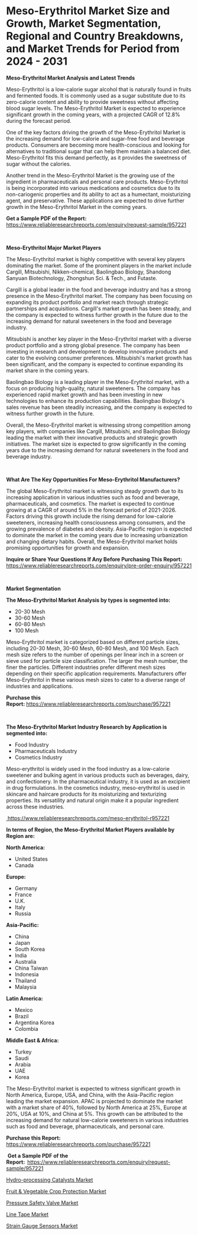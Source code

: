 <p><h1>Meso-Erythritol Market Size and Growth, Market Segmentation, Regional and Country Breakdowns, and Market Trends for Period from 2024 -  2031</h1></p><p><strong>Meso-Erythritol Market Analysis and Latest Trends</strong></p>
<p><p>Meso-Erythritol is a low-calorie sugar alcohol that is naturally found in fruits and fermented foods. It is commonly used as a sugar substitute due to its zero-calorie content and ability to provide sweetness without affecting blood sugar levels. The Meso-Erythritol Market is expected to experience significant growth in the coming years, with a projected CAGR of 12.8% during the forecast period.</p><p>One of the key factors driving the growth of the Meso-Erythritol Market is the increasing demand for low-calorie and sugar-free food and beverage products. Consumers are becoming more health-conscious and looking for alternatives to traditional sugar that can help them maintain a balanced diet. Meso-Erythritol fits this demand perfectly, as it provides the sweetness of sugar without the calories.</p><p>Another trend in the Meso-Erythritol Market is the growing use of the ingredient in pharmaceuticals and personal care products. Meso-Erythritol is being incorporated into various medications and cosmetics due to its non-cariogenic properties and its ability to act as a humectant, moisturizing agent, and preservative. These applications are expected to drive further growth in the Meso-Erythritol Market in the coming years.</p></p>
<p><strong>Get a Sample PDF of the Report:&nbsp;</strong> <a href="https://www.reliableresearchreports.com/enquiry/request-sample/957221">https://www.reliableresearchreports.com/enquiry/request-sample/957221</a></p>
<p>&nbsp;</p>
<p><strong>Meso-Erythritol Major Market Players</strong></p>
<p><p>The Meso-Erythritol market is highly competitive with several key players dominating the market. Some of the prominent players in the market include Cargill, Mitsubishi, Nikken-chemical, Baolingbao Biology, Shandong Sanyuan Biotechnology, Zhongshun Sci. & Tech., and Futaste.</p><p>Cargill is a global leader in the food and beverage industry and has a strong presence in the Meso-Erythritol market. The company has been focusing on expanding its product portfolio and market reach through strategic partnerships and acquisitions. Cargill's market growth has been steady, and the company is expected to witness further growth in the future due to the increasing demand for natural sweeteners in the food and beverage industry.</p><p>Mitsubishi is another key player in the Meso-Erythritol market with a diverse product portfolio and a strong global presence. The company has been investing in research and development to develop innovative products and cater to the evolving consumer preferences. Mitsubishi's market growth has been significant, and the company is expected to continue expanding its market share in the coming years.</p><p>Baolingbao Biology is a leading player in the Meso-Erythritol market, with a focus on producing high-quality, natural sweeteners. The company has experienced rapid market growth and has been investing in new technologies to enhance its production capabilities. Baolingbao Biology's sales revenue has been steadily increasing, and the company is expected to witness further growth in the future.</p><p>Overall, the Meso-Erythritol market is witnessing strong competition among key players, with companies like Cargill, Mitsubishi, and Baolingbao Biology leading the market with their innovative products and strategic growth initiatives. The market size is expected to grow significantly in the coming years due to the increasing demand for natural sweeteners in the food and beverage industry.</p></p>
<p>&nbsp;</p>
<p><strong>What Are The Key Opportunities For Meso-Erythritol Manufacturers?</strong></p>
<p><p>The global Meso-Erythritol market is witnessing steady growth due to its increasing application in various industries such as food and beverage, pharmaceuticals, and cosmetics. The market is expected to continue growing at a CAGR of around 5% in the forecast period of 2021-2026. Factors driving this growth include the rising demand for low-calorie sweeteners, increasing health consciousness among consumers, and the growing prevalence of diabetes and obesity. Asia-Pacific region is expected to dominate the market in the coming years due to increasing urbanization and changing dietary habits. Overall, the Meso-Erythritol market holds promising opportunities for growth and expansion.</p></p>
<p><strong>Inquire or Share Your Questions If Any Before Purchasing This Report:</strong> <a href="https://www.reliableresearchreports.com/enquiry/pre-order-enquiry/957221">https://www.reliableresearchreports.com/enquiry/pre-order-enquiry/957221</a></p>
<p>&nbsp;</p>
<p><strong>Market Segmentation</strong></p>
<p><strong>The Meso-Erythritol Market Analysis by types is segmented into:</strong></p>
<p><ul><li>20-30 Mesh</li><li>30-60 Mesh</li><li>60-80 Mesh</li><li>100 Mesh</li></ul></p>
<p><p>Meso-Erythritol market is categorized based on different particle sizes, including 20-30 Mesh, 30-60 Mesh, 60-80 Mesh, and 100 Mesh. Each mesh size refers to the number of openings per linear inch in a screen or sieve used for particle size classification. The larger the mesh number, the finer the particles. Different industries prefer different mesh sizes depending on their specific application requirements. Manufacturers offer Meso-Erythritol in these various mesh sizes to cater to a diverse range of industries and applications.</p></p>
<p><strong>Purchase this Report:&nbsp;</strong><a href="https://www.reliableresearchreports.com/purchase/957221">https://www.reliableresearchreports.com/purchase/957221</a></p>
<p>&nbsp;</p>
<p><strong>The Meso-Erythritol Market Industry Research by Application is segmented into:</strong></p>
<p><ul><li>Food Industry</li><li>Pharmaceuticals Industry</li><li>Cosmetics Industry</li></ul></p>
<p><p>Meso-erythritol is widely used in the food industry as a low-calorie sweetener and bulking agent in various products such as beverages, dairy, and confectionery. In the pharmaceutical industry, it is used as an excipient in drug formulations. In the cosmetics industry, meso-erythritol is used in skincare and haircare products for its moisturizing and texturizing properties. Its versatility and natural origin make it a popular ingredient across these industries.</p></p>
<p><a href="https://www.reliableresearchreports.com/meso-erythritol-r957221">&nbsp;https://www.reliableresearchreports.com/meso-erythritol-r957221</a></p>
<p><strong>In terms of Region, the Meso-Erythritol Market Players available by Region are:</strong></p>
<p>
    <p> <strong> North America: </strong>
        <ul>
            <li>United States</li>
            <li>Canada</li>
        </ul>
        </p> 
    <p> <strong> Europe: </strong>
        <ul>
            <li>Germany</li>
            <li>France</li>
            <li>U.K.</li>
            <li>Italy</li>
            <li>Russia</li>
        </ul>
        </p> 
    <p> <strong> Asia-Pacific: </strong>
        <ul>
            <li>China</li>
            <li>Japan</li>
            <li>South Korea</li>
            <li>India</li>
            <li>Australia</li>
            <li>China Taiwan</li>
            <li>Indonesia</li>
            <li>Thailand</li>
            <li>Malaysia</li>
        </ul>
        </p> 
    <p> <strong> Latin America: </strong>
        <ul>
            <li>Mexico</li>
            <li>Brazil</li>
            <li>Argentina Korea</li>
            <li>Colombia</li>
        </ul>
        </p> 
    <p> <strong> Middle East & Africa: </strong>
        <ul>
            <li>Turkey</li>
            <li>Saudi</li>
            <li>Arabia</li>
            <li>UAE</li>
            <li>Korea</li>
        </ul>
    </p>
    </p>
<p><p>The Meso-Erythritol market is expected to witness significant growth in North America, Europe, USA, and China, with the Asia-Pacific region leading the market expansion. APAC is projected to dominate the market with a market share of 40%, followed by North America at 25%, Europe at 20%, USA at 10%, and China at 5%. This growth can be attributed to the increasing demand for natural low-calorie sweeteners in various industries such as food and beverage, pharmaceuticals, and personal care.</p></p>
<p><strong>Purchase this Report: </strong><a href="https://www.reliableresearchreports.com/purchase/957221">https://www.reliableresearchreports.com/purchase/957221</a></p>
<p>&nbsp;<strong>Get a Sample PDF of the Report:&nbsp;&nbsp;</strong><a href="https://www.reliableresearchreports.com/enquiry/request-sample/957221">https://www.reliableresearchreports.com/enquiry/request-sample/957221</a></p>
<p><strong></strong></p>
<p><p><a href="https://github.com/seamusocallaghan/Market-Research-Report-List-1/blob/main/hydro-processing-catalysts-market.md">Hydro-processing Catalysts Market</a></p><p><a href="https://issuu.com/reportprime-2/docs/fruit-vegetable-crop-protection-mar_117f5c5d1f04ec">Fruit & Vegetable Crop Protection Market</a></p><p><a href="https://github.com/lylyparadise/Market-Research-Report-List-5/blob/main/pressure-safety-valve-market.md">Pressure Safety Valve Market</a></p><p><a href="https://github.com/GroverBarry/Market-Research-Report-List-7/blob/main/line-tape-market.md">Line Tape Market</a></p><p><a href="https://issuu.com/reportprime-2/docs/strain-gauge-sensors-market-size-20_8a6f65adebb950">Strain Gauge Sensors Market</a></p></p>